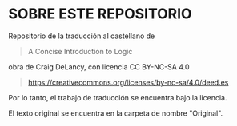 # SOBRE ESTE REPOSITORIO

Repositorio de la traducción al castellano de

 > A Concise Introduction to Logic

obra de Craig DeLancy, con licencia CC BY-NC-SA 4.0

 > https://creativecommons.org/licenses/by-nc-sa/4.0/deed.es

Por lo tanto, el trabajo de traducción se encuentra bajo la licencia.

El texto original se encuentra en la carpeta de nombre "Original".

